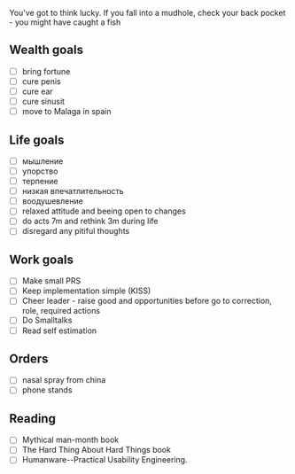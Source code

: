 You've got to think lucky. If you fall into a mudhole, check your back pocket - you might have caught a fish

## Wealth goals

- [ ] bring fortune
- [ ] cure penis
- [ ] cure ear
- [ ] cure sinusit
- [ ] move to Malaga in spain

## Life goals

- [ ] мышление
- [ ] упорство
- [ ] терпение
- [ ] низкая впечатлительность
- [ ] воодушевление
- [ ] relaxed attitude and beeing open to changes
- [ ] do acts 7m and rethink 3m during life
- [ ] disregard any pitiful thoughts

## Work goals

- [ ] Make small PRS
- [ ] Keep implementation simple (KISS)
- [ ] Cheer leader - raise good and opportunities before go to correction, role, required actions
- [ ] Do Smalltalks
- [ ] Read self estimation

## Orders

- [ ] nasal spray from china
- [ ] phone stands

## Reading

- [ ] Mythical man-month book
- [ ] The Hard Thing About Hard Things book
- [ ] Humanware--Practical Usability Engineering.

